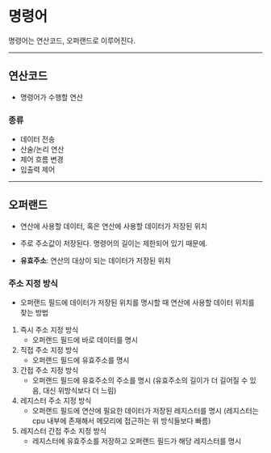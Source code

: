 # 명령어

명령어는 연산코드, 오퍼랜드로 이루어진다.

---
## 연산코드
- 명령어가 수행할 연산

### 종류
- 데이터 전송
- 산술/논리 연산
- 제어 흐름 변경
- 입출력 제어

---
## 오퍼랜드
* 연산에 사용할 데이터, 혹은 연산에 사용할 데이터가 저장된 위치
* 주로 주소값이 저장된다. 명령어의 길이는 제한되어 있기 때문에.


* **유효주소**: 연산의 대상이 되는 데이터가 저장된 위치

### 주소 지정 방식
- 오퍼랜드 필드에 데이터가 저장된 위치를 명시할 때 연산에 사용할 데이터 위치를 찾는 방법

1. 즉시 주소 지정 방식
    - 오퍼랜드 필드에 바로 데이터를 명시
2. 직접 주소 지정 방식
    - 오퍼랜드 필드에 유효주소를 명시
3. 간접 주소 지정 방식
    - 오퍼랜드 필드에 유효주소의 주소를 명시 (유효주소의 길이가 더 길어질 수 있음, 대신 위방식보다 더 느림)
4. 레지스터 주소 지정 방식
    - 오퍼랜드 필드에 연산에 필요한 데이터가 저장된 레지스터를 명시 (레지스터는 cpu 내부에 존재해서 메모리에 접근하는 위 방식들보다 빠름)
5. 레지스터 간접 주소 지정 방식
    - 레지스터에 유효주소를 저장하고 오퍼랜드 필드가 해당 레지스터를 명시

